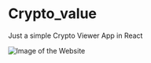 # Crypto_value

Just a simple Crypto Viewer App in React


![Image of the Website](https://octodex.github.com/images/yaktocat.png)
